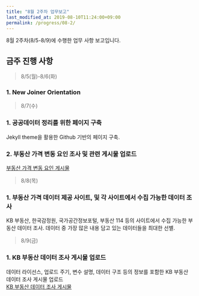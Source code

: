 ```yaml
---
title: "8월 2주차 업무보고"
last_modified_at: 2019-08-10T11:24:00+09:00
permalink: /progress/08-2/
---
```


8월 2주차(8/5-8/9)에 수행한 업무 사항 보고입니다.

## 금주 진행 사항

> 8/5(월)-8/6(화)

### 1. New Joiner Orientation

> 8/7(수)

### 1. 공공데이터 정리를 위한 페이지 구축

Jekyll theme을 활용한 Github 기반의 페이지 구축.

### 2. 부동산 가격 변동 요인 조사 및 관련 게시물 업로드

[부동산 가격 변동 요인 게시물](https://shd04121.github.io/real-estate-public-data/real-estate/real-estate-factor/)

> 8/8(목)

### 1. 부동산 가격 데이터 제공 사이트, 및 각 사이트에서 수집 가능한 데이터 조사

KB 부동산, 한국감정원, 국가공간정보포털, 부동산 114 등의 사이트에서 수집 가능한 부동산 데이터 조사.
데이터 중 가장 많은 내용 담고 있는 데이터들을 최대한 선별.

> 8/9(금) 

### 1. KB 부동산 데이터 조사 게시물 업로드

데이터 라이선스, 업로드 주기, 변수 설명, 데이터 구조 등의 정보를 포함한 KB 부동산 데이터 조사 게시물 업로드 <br>
[KB 부동산 데이터 조사 게시물](https://shd04121.github.io/real-estate-public-data/real-estate/house-price/)
